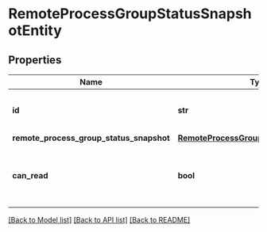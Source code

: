 # RemoteProcessGroupStatusSnapshotEntity

## Properties
Name | Type | Description | Notes
------------ | ------------- | ------------- | -------------
**id** | **str** | The id of the remote process group. | [optional] 
**remote_process_group_status_snapshot** | [**RemoteProcessGroupStatusSnapshotDTO**](RemoteProcessGroupStatusSnapshotDTO.md) |  | [optional] 
**can_read** | **bool** | Indicates whether the user can read a given resource. | [optional] [default to False]

[[Back to Model list]](../README.md#documentation-for-models) [[Back to API list]](../README.md#documentation-for-api-endpoints) [[Back to README]](../README.md)



